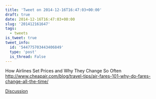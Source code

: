 ```yaml
---
title: 'Tweet on 2014-12-16T16:47:03+00:00'
draft: true
date: 2014-12-16T16:47:03+00:00
slug: '201412161647'
tags:
  - tweets
is_tweet: true
tweet_info:
  id: '544775703443406849'
  type: 'post'
  is_thread: False
---
```




How Airlines Set Prices and Why They Change So Often <http://www.cheapair.com/blog/travel-tips/air-fares-101-why-do-fares-change-all-the-time/>

[Discussion](https://x.com/sytelus/status/544775703443406849)
